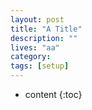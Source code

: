 ```yaml
---
layout: post
title: "A Title"
description: ""
lives: "aa"
category: 
tags: [setup]
---
```



* content
{:toc}
